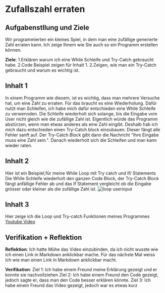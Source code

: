 # Zufallszahl erraten

## Aufgabenstllung und Ziele

Wir programmierten ein kleines Spiel, in dem man eine zufällige generierte Zahl erraten kann. Ich zeige Ihnem wie Sie auch so ein Programm erstellen können.

**Ziele**:
1.Erklären warum ich eine While Schleife und Try-Catch gebraucht habe.
2.Code Beispiel zeigen für Inhalt 1.
2.Zeigen, wie man ein Try-Catch gebraucht und warum es wichtig ist.


## Inhalt 1

In einem Programm wie diesem, ist es wichtig, dass man mehrere Versuche hat, um eine Zahl zu erraten. Für das braucht es eine Wiederholung. Dafür nutzt man Schleifen, ich habe mich dafür entschieden eine While Schleife zu verwennden. Die Schleife wiederholt sich solange, bis die Eingabe vom User nicht gleich wie die zufällige Zahl ist. Eigentlich würde das Programm abstürzen, wenn man etwas anderes als eine Zahl eingibt. Deshalb hab ich mich dazu entschieden einen Try-Catch block einzubauen. Dieser fängt alle Fehler sanft auf. Der Try-Catch Block gibt dann die Nachricht "Ihre Eingabe muss eine Zahl sein.". Danach wiederholt sich die Schleifen und man kann wieder raten.

## Inhalt 2

Hier ist ein Beispiel,für meine While Loop mit Try catch und If/ Statements
Die While Schleife wiederholt den ganzen Code Block, der Try-Catch Block fängt anfällige Fehler ab und das If Statement vergleicht ob die Eingabe grösser oder kleiner als die zufällige Zahl ist.
![loop userinput](https://prnt.sc/1t7l6vr)

## Inhalt 3

Hier zeige ich die Loop und Try-catch Funktionen meines Programmes
[Youtube Video](https://www.youtube.com/watch?v=Zk6Aj0GUQiY)

## Verifikation + Reflektion 

**Reflektion**:
Ich hatte Mühe das Video einzubinden, da ich nicht wusste wie ich einen Link in Markdown anklickbar mache.
Für das nächste Mal weiss ich wie man einen Link in Markdown anklickbar macht.

**Verifikation**:
Ziel 1: Ich habe einem Freund meine Erklärung gezeigt und er konnte sie nachvollziehen
Ziel 2: Ich habe einem Freund den Code gezeigt, jedoch sagte er, dass man den Code besser erklären könnte.
Ziel 3: Ich habe einem Freund das Video gezeigt, jedoch war es etwas kurz
